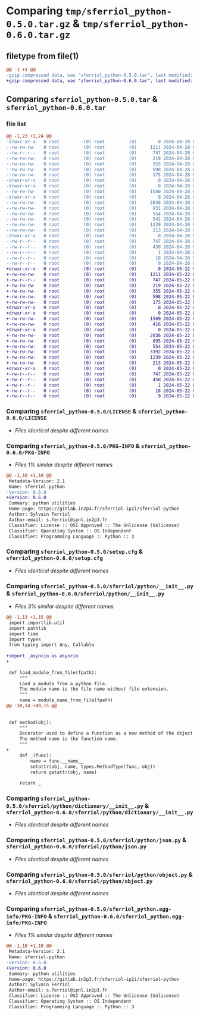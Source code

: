 # Comparing `tmp/sferriol_python-0.5.0.tar.gz` & `tmp/sferriol_python-0.6.0.tar.gz`

## filetype from file(1)

```diff
@@ -1 +1 @@
-gzip compressed data, was "sferriol_python-0.5.0.tar", last modified: Sun Apr 28 09:30:48 2024, max compression
+gzip compressed data, was "sferriol_python-0.6.0.tar", last modified: Wed May 22 08:42:58 2024, max compression
```

## Comparing `sferriol_python-0.5.0.tar` & `sferriol_python-0.6.0.tar`

### file list

```diff
@@ -1,23 +1,24 @@
-drwxr-xr-x   0 root         (0) root         (0)        0 2024-04-28 09:30:48.090427 sferriol_python-0.5.0/
--rw-rw-rw-   0 root         (0) root         (0)     1211 2024-04-28 09:30:36.000000 sferriol_python-0.5.0/LICENSE
--rw-r--r--   0 root         (0) root         (0)      747 2024-04-28 09:30:48.090427 sferriol_python-0.5.0/PKG-INFO
--rw-rw-rw-   0 root         (0) root         (0)      219 2024-04-28 09:30:36.000000 sferriol_python-0.5.0/README.md
--rw-rw-rw-   0 root         (0) root         (0)      355 2024-04-28 09:30:36.000000 sferriol_python-0.5.0/pyproject.toml
--rw-rw-rw-   0 root         (0) root         (0)      598 2024-04-28 09:30:48.093427 sferriol_python-0.5.0/setup.cfg
--rw-rw-rw-   0 root         (0) root         (0)      175 2024-04-28 09:30:36.000000 sferriol_python-0.5.0/setup.py
-drwxr-xr-x   0 root         (0) root         (0)        0 2024-04-28 09:30:48.087427 sferriol_python-0.5.0/sferriol/
-drwxr-xr-x   0 root         (0) root         (0)        0 2024-04-28 09:30:48.089427 sferriol_python-0.5.0/sferriol/python/
--rw-rw-rw-   0 root         (0) root         (0)     1540 2024-04-28 09:30:36.000000 sferriol_python-0.5.0/sferriol/python/__init__.py
-drwxr-xr-x   0 root         (0) root         (0)        0 2024-04-28 09:30:48.089427 sferriol_python-0.5.0/sferriol/python/dictionary/
--rw-rw-rw-   0 root         (0) root         (0)     2036 2024-04-28 09:30:36.000000 sferriol_python-0.5.0/sferriol/python/dictionary/__init__.py
--rw-rw-rw-   0 root         (0) root         (0)      931 2024-04-28 09:30:36.000000 sferriol_python-0.5.0/sferriol/python/env.py
--rw-rw-rw-   0 root         (0) root         (0)      554 2024-04-28 09:30:36.000000 sferriol_python-0.5.0/sferriol/python/json.py
--rw-rw-rw-   0 root         (0) root         (0)      541 2024-04-28 09:30:36.000000 sferriol_python-0.5.0/sferriol/python/net.py
--rw-rw-rw-   0 root         (0) root         (0)     1239 2024-04-28 09:30:36.000000 sferriol_python-0.5.0/sferriol/python/object.py
--rw-rw-rw-   0 root         (0) root         (0)      213 2024-04-28 09:30:36.000000 sferriol_python-0.5.0/sferriol/python/os.py
-drwxr-xr-x   0 root         (0) root         (0)        0 2024-04-28 09:30:48.090427 sferriol_python-0.5.0/sferriol_python.egg-info/
--rw-r--r--   0 root         (0) root         (0)      747 2024-04-28 09:30:48.000000 sferriol_python-0.5.0/sferriol_python.egg-info/PKG-INFO
--rw-r--r--   0 root         (0) root         (0)      430 2024-04-28 09:30:48.000000 sferriol_python-0.5.0/sferriol_python.egg-info/SOURCES.txt
--rw-r--r--   0 root         (0) root         (0)        1 2024-04-28 09:30:48.000000 sferriol_python-0.5.0/sferriol_python.egg-info/dependency_links.txt
--rw-r--r--   0 root         (0) root         (0)       18 2024-04-28 09:30:48.000000 sferriol_python-0.5.0/sferriol_python.egg-info/requires.txt
--rw-r--r--   0 root         (0) root         (0)        9 2024-04-28 09:30:48.000000 sferriol_python-0.5.0/sferriol_python.egg-info/top_level.txt
+drwxr-xr-x   0 root         (0) root         (0)        0 2024-05-22 08:42:58.973605 sferriol_python-0.6.0/
+-rw-rw-rw-   0 root         (0) root         (0)     1211 2024-05-22 08:41:15.000000 sferriol_python-0.6.0/LICENSE
+-rw-r--r--   0 root         (0) root         (0)      747 2024-05-22 08:42:58.973605 sferriol_python-0.6.0/PKG-INFO
+-rw-rw-rw-   0 root         (0) root         (0)      219 2024-05-22 08:41:15.000000 sferriol_python-0.6.0/README.md
+-rw-rw-rw-   0 root         (0) root         (0)      355 2024-05-22 08:41:15.000000 sferriol_python-0.6.0/pyproject.toml
+-rw-rw-rw-   0 root         (0) root         (0)      598 2024-05-22 08:42:58.975605 sferriol_python-0.6.0/setup.cfg
+-rw-rw-rw-   0 root         (0) root         (0)      175 2024-05-22 08:41:15.000000 sferriol_python-0.6.0/setup.py
+drwxr-xr-x   0 root         (0) root         (0)        0 2024-05-22 08:42:58.970605 sferriol_python-0.6.0/sferriol/
+drwxr-xr-x   0 root         (0) root         (0)        0 2024-05-22 08:42:58.972605 sferriol_python-0.6.0/sferriol/python/
+-rw-rw-rw-   0 root         (0) root         (0)     1569 2024-05-22 08:41:15.000000 sferriol_python-0.6.0/sferriol/python/__init__.py
+-rw-rw-rw-   0 root         (0) root         (0)      416 2024-05-22 08:41:15.000000 sferriol_python-0.6.0/sferriol/python/_asyncio.py
+drwxr-xr-x   0 root         (0) root         (0)        0 2024-05-22 08:42:58.972605 sferriol_python-0.6.0/sferriol/python/dictionary/
+-rw-rw-rw-   0 root         (0) root         (0)     2036 2024-05-22 08:41:15.000000 sferriol_python-0.6.0/sferriol/python/dictionary/__init__.py
+-rw-rw-rw-   0 root         (0) root         (0)      895 2024-05-22 08:41:15.000000 sferriol_python-0.6.0/sferriol/python/env.py
+-rw-rw-rw-   0 root         (0) root         (0)      554 2024-05-22 08:41:15.000000 sferriol_python-0.6.0/sferriol/python/json.py
+-rw-rw-rw-   0 root         (0) root         (0)     3392 2024-05-22 08:41:15.000000 sferriol_python-0.6.0/sferriol/python/net.py
+-rw-rw-rw-   0 root         (0) root         (0)     1239 2024-05-22 08:41:15.000000 sferriol_python-0.6.0/sferriol/python/object.py
+-rw-rw-rw-   0 root         (0) root         (0)      213 2024-05-22 08:41:15.000000 sferriol_python-0.6.0/sferriol/python/os.py
+drwxr-xr-x   0 root         (0) root         (0)        0 2024-05-22 08:42:58.973605 sferriol_python-0.6.0/sferriol_python.egg-info/
+-rw-r--r--   0 root         (0) root         (0)      747 2024-05-22 08:42:58.000000 sferriol_python-0.6.0/sferriol_python.egg-info/PKG-INFO
+-rw-r--r--   0 root         (0) root         (0)      458 2024-05-22 08:42:58.000000 sferriol_python-0.6.0/sferriol_python.egg-info/SOURCES.txt
+-rw-r--r--   0 root         (0) root         (0)        1 2024-05-22 08:42:58.000000 sferriol_python-0.6.0/sferriol_python.egg-info/dependency_links.txt
+-rw-r--r--   0 root         (0) root         (0)       18 2024-05-22 08:42:58.000000 sferriol_python-0.6.0/sferriol_python.egg-info/requires.txt
+-rw-r--r--   0 root         (0) root         (0)        9 2024-05-22 08:42:58.000000 sferriol_python-0.6.0/sferriol_python.egg-info/top_level.txt
```

### Comparing `sferriol_python-0.5.0/LICENSE` & `sferriol_python-0.6.0/LICENSE`

 * *Files identical despite different names*

### Comparing `sferriol_python-0.5.0/PKG-INFO` & `sferriol_python-0.6.0/PKG-INFO`

 * *Files 1% similar despite different names*

```diff
@@ -1,10 +1,10 @@
 Metadata-Version: 2.1
 Name: sferriol-python
-Version: 0.5.0
+Version: 0.6.0
 Summary: python utilities
 Home-page: https://gitlab.in2p3.fr/sferriol-ip2i/sferriol-python
 Author: Sylvain Ferriol
 Author-email: s.ferriol@ipnl.in2p3.fr
 Classifier: License :: OSI Approved :: The Unlicense (Unlicense)
 Classifier: Operating System :: OS Independent
 Classifier: Programming Language :: Python :: 3
```

### Comparing `sferriol_python-0.5.0/setup.cfg` & `sferriol_python-0.6.0/setup.cfg`

 * *Files identical despite different names*

### Comparing `sferriol_python-0.5.0/sferriol/python/__init__.py` & `sferriol_python-0.6.0/sferriol/python/__init__.py`

 * *Files 3% similar despite different names*

```diff
@@ -1,13 +1,15 @@
 import importlib.util
 import pathlib
 import time
 import types
 from typing import Any, Callable
 
+import _asyncio as asyncio
+
 
 def load_module_from_file(fpath):
     """
     Load a module from a python file. 
     The module name is the file name without file extension. 
     """
     name = module_name_from_file(fpath)
@@ -38,14 +40,15 @@
 
 
 def method(obj):
     """
     Decorator used to define a function as a new method of the object obj.
     The method name is the function name.
     """
+
     def _(func):
         name = func.__name__
         setattr(obj, name, types.MethodType(func, obj))
         return getattr(obj, name)
 
     return _
```

### Comparing `sferriol_python-0.5.0/sferriol/python/dictionary/__init__.py` & `sferriol_python-0.6.0/sferriol/python/dictionary/__init__.py`

 * *Files identical despite different names*

### Comparing `sferriol_python-0.5.0/sferriol/python/json.py` & `sferriol_python-0.6.0/sferriol/python/json.py`

 * *Files identical despite different names*

### Comparing `sferriol_python-0.5.0/sferriol/python/object.py` & `sferriol_python-0.6.0/sferriol/python/object.py`

 * *Files identical despite different names*

### Comparing `sferriol_python-0.5.0/sferriol_python.egg-info/PKG-INFO` & `sferriol_python-0.6.0/sferriol_python.egg-info/PKG-INFO`

 * *Files 1% similar despite different names*

```diff
@@ -1,10 +1,10 @@
 Metadata-Version: 2.1
 Name: sferriol-python
-Version: 0.5.0
+Version: 0.6.0
 Summary: python utilities
 Home-page: https://gitlab.in2p3.fr/sferriol-ip2i/sferriol-python
 Author: Sylvain Ferriol
 Author-email: s.ferriol@ipnl.in2p3.fr
 Classifier: License :: OSI Approved :: The Unlicense (Unlicense)
 Classifier: Operating System :: OS Independent
 Classifier: Programming Language :: Python :: 3
```

